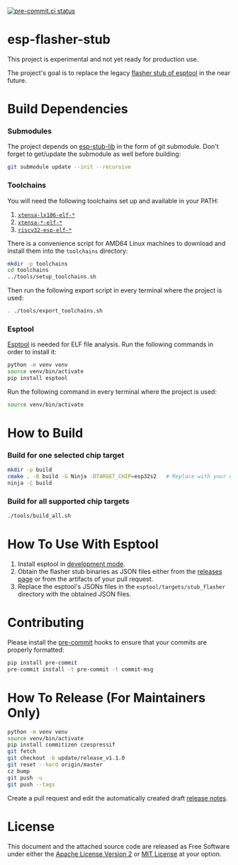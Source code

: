 [![pre-commit.ci status](https://results.pre-commit.ci/badge/github/espressif/esp-flasher-stub/master.svg)](https://results.pre-commit.ci/latest/github/espressif/esp-flasher-stub/master)

# esp-flasher-stub

This project is experimental and not yet ready for production use.

The project's goal is to replace the legacy [flasher stub of esptool](https://github.com/espressif/esptool-legacy-flasher-stub/) in the near future.

# Build Dependencies

### Submodules

The project depends on [esp-stub-lib](https://github.com/espressif/esp-stub-lib/) in the form of git submodule. Don't forget to get/update the submodule as well before building:

```sh
git submodule update --init --recursive
```

### Toolchains

You will need the following toolchains set up and available in your PATH:
1. [`xtensa-lx106-elf-*`](https://docs.espressif.com/projects/esp8266-rtos-sdk/en/latest/get-started/index.html#setup-toolchain)
2. [`xtensa-*-elf-*`](https://github.com/espressif/crosstool-NG)
3. [`riscv32-esp-elf-*`](https://github.com/espressif/crosstool-NG)

There is a convenience script for AMD64 Linux machines to download and install them into the `toolchains` directory:
```sh
mkdir -p toolchains
cd toolchains
../tools/setup_toolchains.sh
```

Then run the following export script in every terminal where the project is used:
```sh
. ./tools/export_toolchains.sh
```

### Esptool

[Esptool](https://github.com/espressif/esptool/) is needed for ELF file analysis. Run the following commands in order to install it:
```sh
python -m venv venv
source venv/bin/activate
pip install esptool
```

Run the following command in every terminal where the project is used:
```sh
source venv/bin/activate
```

# How to Build

### Build for one selected chip target

```sh
mkdir -p build
cmake . -B build -G Ninja -DTARGET_CHIP=esp32s2   # Replace with your desired chip, e.g. esp32, esp8266
ninja -C build
```

### Build for all supported chip targets

```sh
./tools/build_all.sh
```

# How To Use With Esptool

1. Install esptool in [development mode](https://docs.espressif.com/projects/esptool/en/latest/esp32/contributing.html#development-setup).
2. Obtain the flasher stub binaries as JSON files either from the [releases page](https://github.com/espressif/esp-flasher-stub) or from the artifacts of your pull request.
3. Replace the esptool's JSONs files in the `esptool/targets/stub_flasher` directory with the obtained JSON files.

# Contributing

Please install the [pre-commit](https://pre-commit.com/) hooks to ensure that your commits are properly formatted:

```bash
pip install pre-commit
pre-commit install -t pre-commit -t commit-msg
```

# How To Release (For Maintainers Only)

```bash
python -m venv venv
source venv/bin/activate
pip install commitizen czespressif
git fetch
git checkout -b update/release_v1.1.0
git reset --hard origin/master
cz bump
git push -u
git push --tags
```
Create a pull request and edit the automatically created draft [release notes](https://github.com/espressif/esp-flasher-stub/releases).

# License

This document and the attached source code are released as Free Software under either the [Apache License Version 2](LICENSE-APACHE) or [MIT License](LICENSE-MIT) at your option.
